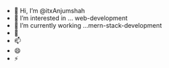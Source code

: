- 👋 Hi, I’m @itxAnjumshah
- 👀 I’m interested in ... web-development
- 🌱 I’m currently working ...mern-stack-development
- 💞️ 
- 📫 
- 😄 
- ⚡ 

<!---
itxAnjumshah/itxAnjumshah is a ✨ special ✨ repository because its `README.md` (this file) appears on your GitHub profile.
You can click the Preview link to take a look at your changes.
--->
